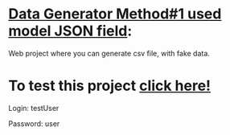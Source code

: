 # [Data Generator Method#1 used model JSON field](https://github.com/Skivel/Data_Generator/tree/master):

Web project where you can generate csv file, with fake data.

# To test this project [click here!](https://skivel.pythonanywhere.com/)

Login: testUser

Password: user
